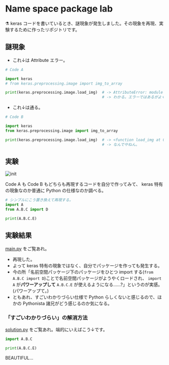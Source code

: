 Name space package lab
===

⚗️ keras コードを書いているとき、謎現象が発生しました。その現象を再現、実験するために作ったリポジトリです。

## 謎現象

- これ↓は Attribute エラー。

```python
# Code A

import keras
# from keras.preprocessing.image import img_to_array

print(keras.preprocessing.image.load_img)  # -> AttributeError: module 'keras' has no attribute 'preprocessing'
                                           # -> わかる。エラーではあるがよくあるやつ。
```

- これ↓は通る。

```python
# Code B

import keras
from keras.preprocessing.image import img_to_array

print(keras.preprocessing.image.load_img)  # -> <function load_img at 0x15c0cb5e0>
                                           # -> なんでやねん。
```

## 実験

![init](https://user-images.githubusercontent.com/28250432/124377464-0424aa80-dce7-11eb-83f9-f53d1c1ecc30.png)

Code A も Code B もどちらも再現するコードを自分で作ってみて、 keras 特有の現象なのか普通に Python の仕様なのか調べる。

```python
# シンプルにこう置き換えて再現する。
import A
from A.B.C import D

print(A.B.C.E)
```

## 実験結果

[main.py](main.py) をご覧あれ。

- 再現した。
- よって keras 特有の現象ではなく、自分でパッケージを作っても発生する。
- 今の所「名前空間パッケージ下のパッケージをひとつ import する(`from A.B.C import D`)ことで名前空間パッケージがようやくロードされ、 `import A` が**パワーアップして** `A.B.C.E` が使えるようになる……?」というのが実感。(パワーアップて。)
- ともあれ、すごいわかりづらい仕様で Python らしくないと感じるので、ほかの Pythonista 諸兄がどう感じるのか気になる。

### 「すごいわかりづらい」の解消方法

[solution.py](solution.py) をご覧あれ。端的にいえばこう↓です。

```python
import A.B.C

print(A.B.C.E)
```

BEAUTIFUL...
